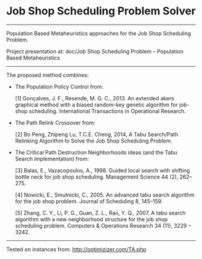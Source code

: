 # Job Shop Scheduling Problem Solver
----------

Population Based Metaheuristics approaches for the Job Shop Scheduling Problem.

Project presentation at:
doc/Job Shop Scheduling Problem – Population Based Metaheuristics

----------

The proposed method combines:

- The Population Policy Control from:

   [1] Gonçalves, J. F., Resende, M. G. C., 2013. An extended akers graphical
   method with a biased random-key genetic algorithm for job-shop scheduling. 
   International Transactions in Operational Research.

- The Path Relink Crossover from:
 
   [2] Bo Peng, Zhipeng Lu, T.C.E. Cheng, 2014,
   A Tabu Search/Path Relinking Algorithm to Solve the Job Shop Scheduling Problem.

- The Critical Path Destruction Neighborhoods ideas (and the Tabu Search implementation) from:

   [3] Balas, E., Vazacopoulos, A., 1998. Guided local search with shifting bottle
   neck for job shop scheduling. Management Science 44 (2), 262–275.

   [4] Nowicki, E., Smutnicki, C., 2005. An advanced tabu search algorithm for the
   job shop problem. Journal of Scheduling 8, 145–159.

   [5] Zhang, C. Y., Li, P. G., Guan, Z. L., Rao, Y. Q., 2007. A tabu search
   algorithm with a new neighborhood structure for the job shop scheduling problem. 
   Computers & Operations Research 34 (11), 3229 – 3242.

----------

Tested on instances from:
http://optimizizer.com/TA.php
